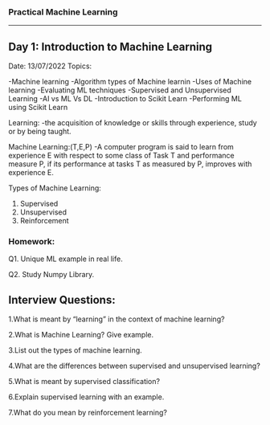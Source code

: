 ### Practical Machine Learning
----------------------------------
Day 1: Introduction to Machine Learning
------------------------------------------
Date: 13/07/2022
Topics:

  -Machine learning
  -Algorithm types of Machine learnin
  -Uses of Machine learning
  -Evaluating ML techniques
  -Supervised and Unsupervised Learning
  -AI vs ML Vs DL
  -Introduction to Scikit Learn
  -Performing ML using Scikit Learn


Learning:
  -the acquisition of knowledge or skills through experience, study or by being taught.


Machine Learning:(T,E,P)
  -A computer program is said to learn from experience E with respect to some class of Task T and performance measure P, if its performance at tasks T as measured by P, improves with experience E.


Types of Machine Learning:
 1. Supervised
 2. Unsupervised
 3. Reinforcement


### Homework:

Q1. Unique ML example in real life.

Q2. Study Numpy Library.


Interview Questions:
----------------------

1.What is meant by “learning” in the context of machine learning?

2.What is Machine Learning? Give example.

3.List out the types of machine learning.

4.What are the differences between supervised and unsupervised learning?

5.What is meant by supervised classification?

6.Explain supervised learning with an example.

7.What do you mean by reinforcement learning?
